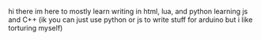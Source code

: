 hi there
im here to mostly learn
writing in html, lua, and python
learning js and C++ (ik you can just use python or js to write stuff for arduino but i like torturing myself)
<!---
signedwintercards/signedwintercards is a ✨ special ✨ repository because its `README.md` (this file) appears on your GitHub profile.
You can click the Preview link to take a look at your changes.
--->

